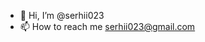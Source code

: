 - 👋 Hi, I’m @serhii023
- 📫 How to reach me serhii023@gmail.com

<!---
serhii023/serhii023 is a ✨ special ✨ repository because its `README.md` (this file) appears on your GitHub profile.
You can click the Preview link to take a look at your changes.
--->
